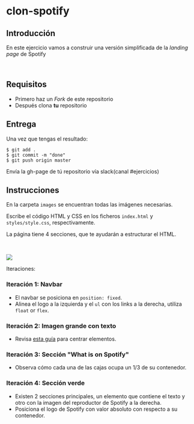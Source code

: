 # clon-spotify
## Introducción

En este ejercicio vamos a construir una versión simplificada de la _landing page_ de Spotify

<br>

## Requisitos

- Primero haz un _Fork_ de este repositorio
- Después clona __tu__ repositorio

## Entrega

Una vez que tengas el resultado:

```shell
$ git add .
$ git commit -m "done"
$ git push origin master
```
Envía la gh-page de tú repositorio vía slack(canal #ejercicios)

## Instrucciones

En la carpeta `images` se encuentran todas las imágenes necesarias.

Escribe el código HTML y CSS en los ficheros `index.html` y `styles/style.css`, respectivamente.

La página tiene 4 secciones, que te ayudarán a estructurar el HTML.

<br>

![](https://res.cloudinary.com/ihwebdeb/image/upload/v1571085836/Ironhack/spotify-prototype_1x_ahk8ep.jpg)

Iteraciones:

### Iteración 1: Navbar

- El navbar se posiciona en `position: fixed`.
- Alinea el logo a la izquierda y el `ul` con los links a la derecha, utiliza `float` or `flex`.

### Iteración 2: Imagen grande con texto

- Revisa [esta guía](https://css-tricks.com/centering-css-complete-guide/) para centrar elementos.

### Iteración 3: Sección "What is on Spotify"

- Observa cómo cada una de las cajas ocupa un 1/3 de su contenedor.

### Iteración 4: Sección verde

- Existen 2 secciones principales, un elemento que contiene el texto y otro con la imagen del reproductor de Spotify a la derecha.
- Posiciona el logo de Spotify con valor absoluto con respecto a su contenedor.
